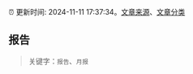 :alarm_clock: 更新时间: 2024-11-11 17:37:34。[文章来源](/README.md)、[文章分类](/TAGS.md)

## 报告


> 关键字：`报告`、`月报`



